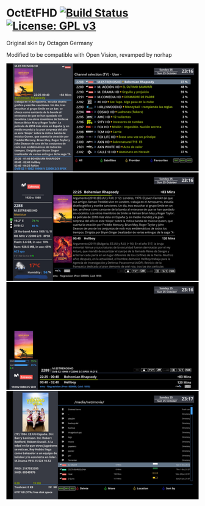 OctEtFHD [![Build Status](https://travis-ci.org/OpenVisionE2/OctEtFHD-skin.svg?branch=master)](https://travis-ci.org/OpenVisionE2/OctEtFHD-skin) [![License: GPL v3](https://img.shields.io/badge/License-GPLv3-blue.svg)](https://www.gnu.org/licenses/gpl-3.0)
========

Original skin by Octagon Germany

Modified to be compatible with Open Vision, revamped by norhap

![Screenshot](sc1.jpg)
![Screenshot](sc2.jpg)
![Screenshot](sc3.jpg)
![Screenshot](sc4.jpg)
